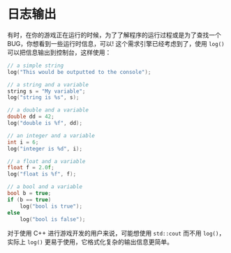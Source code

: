 # 日志输出

有时，在你的游戏正在运行的时候，为了了解程序的运行过程或是为了查找一个 BUG，你想看到一些运行时信息，可以! 这个需求引擎已经考虑到了，使用 `log()` 可以把信息输出到控制台，这样使用：

```cpp
// a simple string
log("This would be outputted to the console");

// a string and a variable
string s = "My variable";
log("string is %s", s);

// a double and a variable
double dd = 42;
log("double is %f", dd);

// an integer and a variable
int i = 6;
log("integer is %d", i);

// a float and a variable
float f = 2.0f;
log("float is %f", f);

// a bool and a variable
bool b = true;
if (b == true)
    log("bool is true");
else
    log("bool is false");

```

对于使用 C++ 进行游戏开发的用户来说，可能想使用 `std::cout` 而不用 `log()`，实际上 `log()` 更易于使用，它格式化复杂的输出信息更简单。